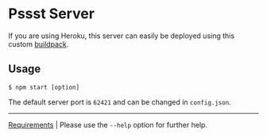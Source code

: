 Pssst Server
======
If you are using Heroku, this server can easily be deployed
using this custom [buildpack](https://github.com/cuhsat/heroku-buildpack-pssst).

Usage
-----
```
$ npm start [option]
```

The default server port is `62421` and can be changed in `config.json`.

----
[Requirements](package.json) | 
Please use the `--help` option for further help.
